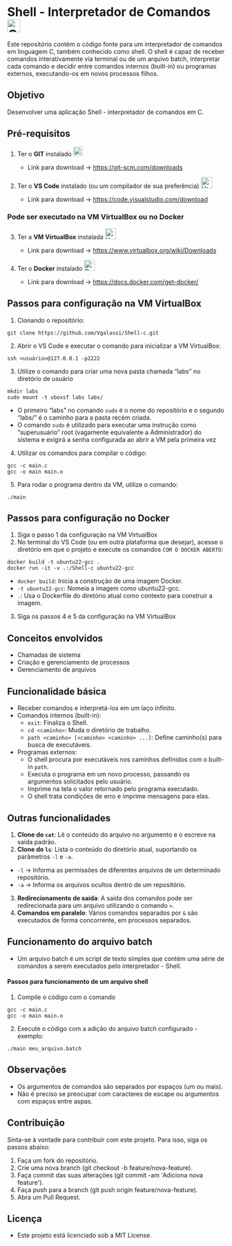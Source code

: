 # Shell - Interpretador de Comandos <img src="https://runcode-app-public.s3.amazonaws.com/images/bash-shell-script-online-editor-compiler.original.png" alt="Git Logo" width="30">

Este repositório contém o código fonte para um interpretador de comandos em linguagem C, também conhecido como shell. O shell é capaz de receber comandos interativamente via terminal ou de um arquivo batch, interpretar cada comando e decidir entre comandos internos (built-in) ou programas externos, executando-os em novos processos filhos.

## Objetivo 
Desenvolver uma aplicação Shell - interpretador de comandos em C.

## Pré-requisitos
1. Ter o **GIT** instalado <img src="https://upload.wikimedia.org/wikipedia/commons/thumb/3/3f/Git_icon.svg/2048px-Git_icon.svg.png" alt="Git Logo" width="22"> 

   - Link para download -> https://git-scm.com/downloads

2. Ter o **VS Code** instalado (ou um compilador de sua preferência) <img src="https://cdn.iconscout.com/icon/free/png-256/free-visual-studio-code-3251603-2724650.png?f=webp" alt="VsCODE Logo" width="26"> 

   - Link para download -> https://code.visualstudio.com/download
  
### Pode ser executado na VM VirtualBox ou no Docker

3. Ter a **VM VirtualBox** instalada <img src="https://upload.wikimedia.org/wikipedia/commons/d/d5/Virtualbox_logo.png" alt="VM Logo" width="25"> 

   - Link para download -> https://www.virtualbox.org/wiki/Downloads

4. Ter o **Docker** instalado <img src="https://wiki.hornbill.com/images/7/70/Docker_logo.png" alt="Docker Logo" width="25"> 

   - Link para download -> https://docs.docker.com/get-docker/

## Passos para configuração na VM VirtualBox
1. Clonando o repositório:
  ```
  git clone https://github.com/Vgalassi/Shell-c.git
  ```
2. Abrir o VS Code e executar o comando para inicializar a VM VirtualBox:
```
ssh <usuário>@127.0.0.1 -p2222
```
3. Utilize o comando para criar uma nova pasta chamada “labs” no diretório de usuário
```
mkdir labs
sudo mount -t vboxsf labs labs/
```
- O primeiro “labs” no comando `sudo` é o nome do repositório e o segundo “labs/” é o caminho para a pasta recém criada. 
- O comando `sudo` é utilizado para executar uma instrução como “superusuário” root
(vagamente equivalente a Administrador) do sistema e exigirá a senha configurada ao abrir a VM pela primeira vez
4. Utilizar os comandos para compilar o código:
  ```
  gcc -c main.c
  gcc -o main main.o
  ```
5. Para rodar o programa dentro da VM, utilize o comando:
  ```
  ./main
  ```

## Passos para configuração no Docker
1. Siga o passo 1 da configuração na VM VirtualBox
2. No terminal do VS Code (ou em outra plataforma que desejar), acesse o diretório em que o projeto e execute os comandos `COM O DOCKER ABERTO`:
```
docker build -t ubuntu22-gcc . 
docker run -it -v .:/Shell-c ubuntu22-gcc 
```
- `docker build`: Inicia a construção de uma imagem Docker.
- `-t ubuntu22-gcc`: Nomeia a imagem como ubuntu22-gcc.
- `.`: Usa o Dockerfile do diretório atual como contexto para construir a imagem.
3. Siga os passos 4 e 5 da configuração na VM VirtualBox

## Conceitos envolvidos
- Chamadas de sistema
- Criação e gerenciamento de processos
- Gerenciamento de arquivos

## Funcionalidade básica
- Receber comandos e interpretá-los em um laço infinito.
- Comandos internos (built-in):
  - `exit`: Finaliza o Shell.
  - `cd <caminho>`: Muda o diretório de trabalho.
  - `path <caminho> [<caminho> <caminho> ...]`: Define caminho(s) para busca de executáveis.
- Programas externos:
  - O shell procura por executáveis nos caminhos definidos com o built-in `path`.
  - Executa o programa em um novo processo, passando os argumentos solicitados pelo usuário.
  - Imprime na tela o valor retornado pelo programa executado.
  - O shell trata condições de erro e imprime mensagens para elas.

## Outras funcionalidades
1. **Clone do `cat`**: Lê o conteúdo do arquivo no argumento e o escreve na saída padrão.
2. **Clone do `ls`**: Lista o conteúdo do diretório atual, suportando os parâmetros `-l` e `-a`.
  - `-l` -> Informa as permissões de diferentes arquivos de um determinado repositório.
  - `-a` -> Informa os arquivos ocultos dentro de um repositório.
3. **Redirecionamento de saída**: A saída dos comandos pode ser redirecionada para um arquivo utilizando o comando `>`.
4. **Comandos em paralelo**: Vários comandos separados por `&` são executados de forma concorrente, em processos separados.

## Funcionamento do arquivo batch
- Um arquivo batch é um script de texto simples que contém uma série de comandos a serem executados pelo interpretador - Shell.
#### Passos para funcionamento de um arquivo shell
1. Compile o código com o comando
```
gcc -c main.c
gcc -o main main.o
```
2. Execute o código com a adição do arquivo batch configurado - exemplo:
```
./main meu_arquivo.batch
```

## Observações 
- Os argumentos de comandos são separados por espaços (um ou mais).
- Não é preciso se preocupar com caracteres de escape ou argumentos com espaços entre aspas.

## Contribuição
Sinta-se à vontade para contribuir com este projeto. Para isso, siga os passos abaixo:

1. Faça um fork do repositório.
2. Crie uma nova branch (git checkout -b feature/nova-feature).
3. Faça commit das suas alterações (git commit -am 'Adiciona nova feature').
4. Faça push para a branch (git push origin feature/nova-feature).
5. Abra um Pull Request.

## Licença
- Este projeto está licenciado sob a MIT License.